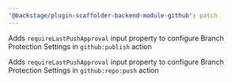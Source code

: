 ```yaml
---
'@backstage/plugin-scaffolder-backend-module-github': patch
---
```


Adds `requireLastPushApproval` input property to configure Branch Protection Settings in `github:publish` action

Adds `requireLastPushApproval` input property to configure Branch Protection Settings in `github:repo:push` action
